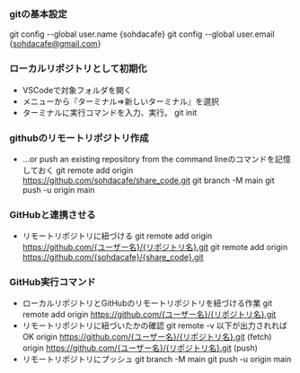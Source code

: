 
### gitの基本設定
git config --global user.name {sohdacafe}
git config --global user.email {sohdacafe@gmail.com}


### ローカルリポジトリとして初期化
* VSCodeで対象フォルダを開く
* メニューから『ターミナル⇒新しいターミナル』を選択
* ターミナルに実行コマンドを入力、実行。
  git init


### githubのリモートリポジトリ作成
* …or push an existing repository from the command lineのコマンドを記憶しておく
git remote add origin https://github.com/sohdacafe/share_code.git
git branch -M main
git push -u origin main

### GitHubと連携させる
* リモートリポジトリに紐づける
  git remote add origin https://github.com/{ユーザー名}/{リポジトリ名}.git
  git remote add origin https://github.com/{sohdacafe}/{share_code}.git



### GitHub実行コマンド
* ローカルリポジトリとGitHubのリモートリポジトリを紐づける作業
git remote add origin https://github.com/{ユーザー名}/{リポジトリ名}.git
* リモートリポジトリに紐づいたかの確認
git remote -v
以下が出力されればOK
origin  https://github.com/{ユーザー名}/{リポジトリ名}.git (fetch)
origin  https://github.com/{ユーザー名}/{リポジトリ名}.git (push) 
* リモートリポジトリにプッシュ
git branch -M main
git push -u origin main
